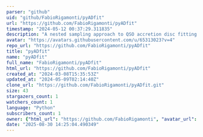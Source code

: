 ```yaml
---
parser: "github"
uid: "github/FabioRigamonti/pyADfit"
url: "https://github.com/FabioRigamonti/pyADfit"
timestamp: "2024-05-12 00:37:29.311835"
description: "A nested sampling approach to QSO accretion disc fitting."
avatar: "https://avatars.githubusercontent.com/u/65313023?v=4"
repo_url: "https://github.com/FabioRigamonti/pyADfit"
title: "pyADfit"
name: "pyADfit"
full_name: "FabioRigamonti/pyADfit"
html_url: "https://github.com/FabioRigamonti/pyADfit"
created_at: "2024-03-08T15:35:53Z"
updated_at: "2024-05-09T02:14:40Z"
clone_url: "https://github.com/FabioRigamonti/pyADfit.git"
size: 43
stargazers_count: 1
watchers_count: 1
language: "Python"
subscribers_count: 1
owner: {"html_url": "https://github.com/FabioRigamonti", "avatar_url": "https://avatars.githubusercontent.com/u/65313023?v=4", "login": "FabioRigamonti", "type": "User"}
date: "2025-08-30 14:25:04.490349"
---
```


